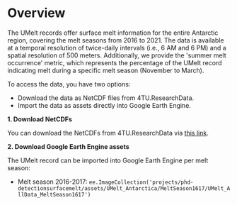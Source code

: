 # Overview

The UMelt records offer surface melt information for the entire Antarctic region, covering the melt seasons from 2016 to 2021. 
The data is available at a temporal resolution of twice-daily intervals (i.e., 6 AM and 6 PM) and a spatial resolution of 500 meters. 
Additionally, we provide the 'summer melt occurrence' metric, which represents the percentage of the UMelt record indicating melt during a specific melt season (November to March).

To access the data, you have two options:

- Download the data as NetCDF files from 4TU.ResearchData.
- Import the data as assets directly into Google Earth Engine.

**1. Download NetCDFs**

You can download the NetCDFs from 4TU.ResearchData via [this link](xxxx).

**2. Download Google Earth Engine assets**

The UMelt record can be imported into Google Earth Engine per melt season:

- Melt season 2016-2017: ```ee.ImageCollection('projects/phd-detectionsurfacemelt/assets/UMelt_Antarctica/MeltSeason1617/UMelt_AllData_MeltSeason1617')```
